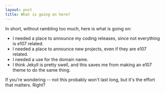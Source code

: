 ```yaml
---
layout: post
title: What is going on here?
---
```


In short, without rambling too much, here is what is going on:

* I needed a place to announce my coding releases, since not everything is e107 related.
* I needed a place to announce new projects, even if they are e107 related.
* I needed a use for the domain name.
* I think Jekyll is pretty swell, and this saves me from making an e107 theme to do the same thing.

If you're wondering -- not this probably won't last long, but it's the effort that matters. Right?
